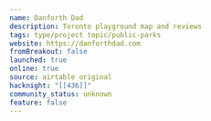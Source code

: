 ```yaml
---
name: Danforth Dad
description: Toronto playground map and reviews
tags: type/project topic/public-parks
website: https://danforthdad.com
fromBreakout: false
launched: true
online: true
source: airtable original
hacknight: "[[436]]"
community_status: unknown
feature: false
---
```

